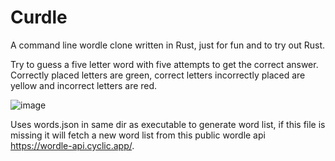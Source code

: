 # Curdle

A command line wordle clone written in Rust, just for fun and to try out Rust. 

Try to guess a five letter word with five attempts to get the correct answer. Correctly placed letters are green, correct letters incorrectly placed are yellow and incorrect letters are red.

![image](https://github.com/josephmurrells/curdle/assets/111430789/7b580b7f-7b32-4558-b76b-39dc3b30f7b1)

Uses words.json in same dir as executable to generate word list, if this file is missing it will fetch a new word list from this public wordle api https://wordle-api.cyclic.app/.

